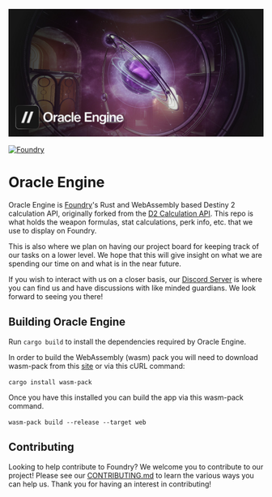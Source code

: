 <p align="center">
  <img src="github_banner.jpg" alt="Oracle Engine" />
</p>

[![Foundry](https://github.com/d2foundry/oracle_engine/actions/workflows/foundry.yml/badge.svg)](https://github.com/d2foundry/oracle_engine/actions/workflows/foundry.yml)

# Oracle Engine

Oracle Engine is [Foundry](https://d2foundry.gg)'s Rust and WebAssembly based Destiny 2 calculation API, originally forked from the [D2 Calculation API](https://github.com/D2-Insight/D2_Calculation_API). This repo is what holds the weapon formulas, stat calculations, perk info, etc. that we use to display on Foundry.  

This is also where we plan on having our project board for keeping track of our tasks on a lower level. We hope that this will give insight on what we are spending our time on and what is in the near future.

If you wish to interact with us on a closer basis, our [Discord Server](https://discord.gg/dzW2DZBBQH) is where you can find us and have discussions with like minded guardians. We look forward to seeing you there!

## Building Oracle Engine

Run `cargo build` to install the dependencies required by Oracle Engine.

In order to build the WebAssembly (wasm) pack you will need to download wasm-pack from this [site](https://rustwasm.github.io/wasm-pack/installer/) or via this cURL command:

`cargo install wasm-pack`

Once you have this installed you can build the app via this wasm-pack command.

`wasm-pack build --release --target web`

## Contributing

Looking to help contribute to Foundry? We welcome you to contribute to our project! Please see our [CONTRIBUTING.md](./CONTRIBUTING.md) to learn the various ways you can help us. Thank you for having an interest in contributing!
